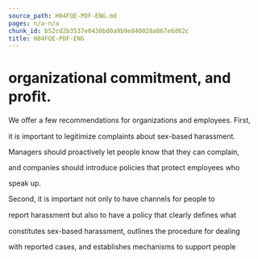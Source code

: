 ```yaml
---
source_path: H04FQE-PDF-ENG.md
pages: n/a-n/a
chunk_id: b52cd2b3537e0430bd0a9b9e840028a867e6d02c
title: H04FQE-PDF-ENG
---
```

# organizational commitment, and proﬁt.

We oﬀer a few recommendations for organizations and employees. First,

it is important to legitimize complaints about sex-based harassment.

Managers should proactively let people know that they can complain,

and companies should introduce policies that protect employees who

speak up.

Second, it is important not only to have channels for people to

report harassment but also to have a policy that clearly deﬁnes what

constitutes sex-based harassment, outlines the procedure for dealing

with reported cases, and establishes mechanisms to support people
